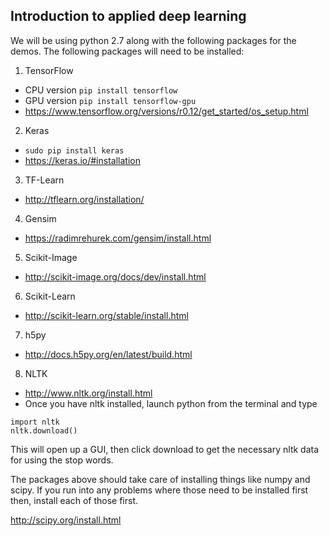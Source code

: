 ## Introduction to applied deep learning

We will be using python 2.7 along with the following packages for the demos. The following packages will need to be installed:

1. TensorFlow
  * CPU version `pip install tensorflow`
  * GPU version `pip install tensorflow-gpu`
  * https://www.tensorflow.org/versions/r0.12/get_started/os_setup.html
2. Keras
  * `sudo pip install keras`
  * https://keras.io/#installation
3. TF-Learn
  * http://tflearn.org/installation/
4. Gensim
  * https://radimrehurek.com/gensim/install.html
5. Scikit-Image
  * http://scikit-image.org/docs/dev/install.html
6. Scikit-Learn
  * http://scikit-learn.org/stable/install.html
7. h5py
  * http://docs.h5py.org/en/latest/build.html
8. NLTK
  * http://www.nltk.org/install.html
  * Once you have nltk installed, launch python from the terminal and type
  ```
  import nltk
  nltk.download()
  ```
  This will open up a GUI, then click download to get the necessary nltk data for using the stop words.

The packages above should take care of installing things like numpy and scipy. If you run into any problems where those need to be installed first then, install each of those first.

http://scipy.org/install.html
